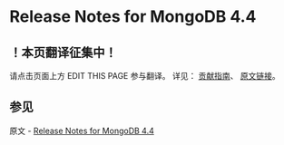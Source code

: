 # Release Notes for MongoDB 4.4

## ！本页翻译征集中！

请点击页面上方 EDIT THIS PAGE 参与翻译。
详见：
[贡献指南]( https://github.com/JinMuInfo/MongoDB-Manual-zh/blob/master/CONTRIBUTING.md )、
[原文链接](  https://docs.mongodb.com/manual/release-notes/4.4/  )。

## 参见

原文 - [Release Notes for MongoDB 4.4]( https://docs.mongodb.com/manual/release-notes/4.4/ )

